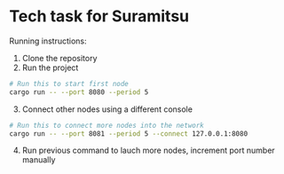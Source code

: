 # Tech task for Suramitsu

Running instructions:

1. Clone the repository
2. Run the project

```bash
# Run this to start first node
cargo run -- --port 8080 --period 5
```

3. Connect other nodes using a different console

```bash
# Run this to connect more nodes into the network
cargo run -- --port 8081 --period 5 --connect 127.0.0.1:8080
```

4. Run previous command to lauch more nodes, increment port number manually
